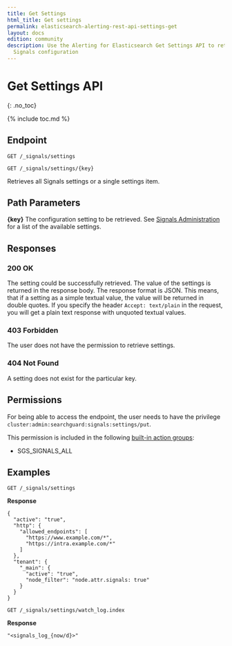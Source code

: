 ```yaml
---
title: Get Settings
html_title: Get settings
permalink: elasticsearch-alerting-rest-api-settings-get
layout: docs
edition: community
description: Use the Alerting for Elasticsearch Get Settings API to retrieve the current
  Signals configuration
---
```

<!--- Copyright 2022 floragunn GmbH -->

# Get Settings API
{: .no_toc}

{% include toc.md %}



## Endpoint

```
GET /_signals/settings
```

```
GET /_signals/settings/{key}
```

Retrieves all Signals settings or a single settings item.

## Path Parameters

**{key}** The configuration setting to be retrieved. See [Signals Administration](administration.md) for a list of the available settings.

## Responses

### 200 OK

The setting could be successfully retrieved. The value of the settings is returned in the response body. The response format is JSON. This means, that if a setting as a simple textual value, the value will be returned in double quotes. If you specify the header `Accept: text/plain` in the request, you will get a plain text response with unquoted textual values.

### 403 Forbidden

The user does not have the permission to retrieve settings.

### 404 Not Found

A setting does not exist for the particular key.

## Permissions

For being able to access the endpoint, the user needs to have the privilege `cluster:admin:searchguard:signals:settings/put`.

This permission is included in the following [built-in action groups](security_permissions.md):

* SGS\_SIGNALS\_ALL

## Examples

```
GET /_signals/settings
```

**Response**

```
{
  "active": "true",
  "http": {
    "allowed_endpoints": [
      "https://www.example.com/*",
      "https://intra.example.com/*"
    ]
  },
  "tenant": {
    "_main": {
      "active": "true",
      "node_filter": "node.attr.signals: true"
    }
  }
}
```

```
GET /_signals/settings/watch_log.index
```

**Response**

```
"<signals_log_{now/d}>"
```


